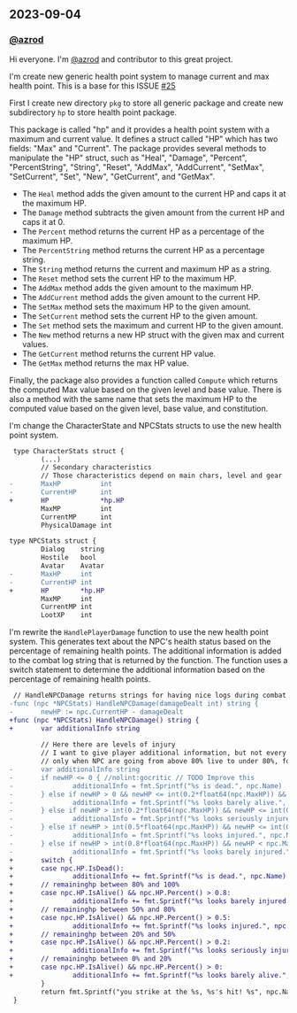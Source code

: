 ## 2023-09-04

### [@azrod](https://github.com/azrod)

Hi everyone. I'm [@azrod](https://github.com/azrod) and contributor to this great project.

I'm create new generic health point system to manage current and max health point. This is a base for this ISSUE [#25](https://github.com/zwindler/gocastle/issues/25)

First I create new directory `pkg` to store all generic package and create new subdirectory `hp` to store health point package.

This package is called "hp" and it provides a health point system with a maximum and current value. It defines a struct called "HP" which has two fields: "Max" and "Current". The package provides several methods to manipulate the "HP" struct, such as "Heal", "Damage", "Percent", "PercentString", "String", "Reset", "AddMax", "AddCurrent", "SetMax", "SetCurrent", "Set", "New", "GetCurrent", and "GetMax".

* The `Heal` method adds the given amount to the current HP and caps it at the maximum HP.
* The `Damage` method subtracts the given amount from the current HP and caps it at 0.
* The `Percent` method returns the current HP as a percentage of the maximum HP.
* The `PercentString` method returns the current HP as a percentage string.
* The `String` method returns the current and maximum HP as a string.
* The `Reset` method sets the current HP to the maximum HP.
* The `AddMax` method adds the given amount to the maximum HP.
* The `AddCurrent` method adds the given amount to the current HP.
* The `SetMax` method sets the maximum HP to the given amount.
* The `SetCurrent` method sets the current HP to the given amount.
* The `Set` method sets the maximum and current HP to the given amount.
* The `New` method returns a new HP struct with the given max and current values.
* The `GetCurrent` method returns the current HP value.
* The `GetMax` method returns the max HP value.

Finally, the package also provides a function called `Compute` which returns the computed Max value based on the given level and base value. There is also a method with the same name that sets the maximum HP to the computed value based on the given level, base value, and constitution.

I'm change the CharacterState and NPCStats structs to use the new health point system.

```diff
 type CharacterStats struct {
        (...)
        // Secondary characteristics
        // Those characteristics depend on main chars, level and gear
-       MaxHP          int
-       CurrentHP      int
+       HP             *hp.HP
        MaxMP          int
        CurrentMP      int
        PhysicalDamage int
```

```diff
type NPCStats struct {
        Dialog    string
        Hostile   bool
        Avatar    Avatar
-       MaxHP     int
-       CurrentHP int
+       HP        *hp.HP
        MaxMP     int
        CurrentMP int
        LootXP    int
```

I'm rewrite the `HandlePlayerDamage` function to use the new health point system. This generates text about the NPC's health status based on the percentage of remaining health points. The additional information is added to the combat log string that is returned by the function. The function uses a switch statement to determine the additional information based on the percentage of remaining health points.

```diff
 // HandleNPCDamage returns strings for having nice logs during combat with NPCs.
-func (npc *NPCStats) HandleNPCDamage(damageDealt int) string {
-       newHP := npc.CurrentHP - damageDealt
+func (npc *NPCStats) HandleNPCDamage() string {
+       var additionalInfo string
 
        // Here there are levels of injury
        // I want to give player additional information, but not every time!
        // only when NPC are going from above 80% live to under 80%, for example
-       var additionalInfo string
-       if newHP <= 0 { //nolint:gocritic // TODO Improve this
-               additionalInfo = fmt.Sprintf("%s is dead.", npc.Name)
-       } else if newHP > 0 && newHP <= int(0.2*float64(npc.MaxHP)) && npc.CurrentHP > int(0.2*float64(npc.MaxHP)) {
-               additionalInfo = fmt.Sprintf("%s looks barely alive.", npc.Name)
-       } else if newHP > int(0.2*float64(npc.MaxHP)) && newHP <= int(0.5*float64(npc.MaxHP)) && npc.CurrentHP > int(0.5*float64(npc.MaxHP)) {
-               additionalInfo = fmt.Sprintf("%s looks seriously injured.", npc.Name)
-       } else if newHP > int(0.5*float64(npc.MaxHP)) && newHP <= int(0.8*float64(npc.MaxHP)) && npc.CurrentHP > int(0.8*float64(npc.MaxHP)) {
-               additionalInfo = fmt.Sprintf("%s looks injured.", npc.Name)
-       } else if newHP > int(0.8*float64(npc.MaxHP)) && newHP < npc.MaxHP && npc.CurrentHP == npc.MaxHP {
-               additionalInfo = fmt.Sprintf("%s looks barely injured.", npc.Name)
+       switch {
+       case npc.HP.IsDead():
+               additionalInfo += fmt.Sprintf("%s is dead.", npc.Name)
+       // remaininghp between 80% and 100%
+       case npc.HP.IsAlive() && npc.HP.Percent() > 0.8:
+               additionalInfo += fmt.Sprintf("%s looks barely injured.", npc.Name)
+       // remaininghp between 50% and 80%
+       case npc.HP.IsAlive() && npc.HP.Percent() > 0.5:
+               additionalInfo += fmt.Sprintf("%s looks injured.", npc.Name)
+       // remaininghp between 20% and 50%
+       case npc.HP.IsAlive() && npc.HP.Percent() > 0.2:
+               additionalInfo += fmt.Sprintf("%s looks seriously injured.", npc.Name)
+       // remaininghp between 0% and 20%
+       case npc.HP.IsAlive() && npc.HP.Percent() > 0:
+               additionalInfo += fmt.Sprintf("%s looks barely alive.", npc.Name)
        }
        return fmt.Sprintf("you strike at the %s, %s's hit! %s", npc.Name, npc.Pronoun, additionalInfo)
 }
```
